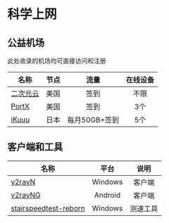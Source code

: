 # 科学上网

## 公益机场 
此处收录的机场均可直接访问和注册

| 名称 | 节点 | 流量 | 在线设备 |
| --- | :---: | :---: | :---: |
| [二次元云](https://owo.ecycloud.com/auth/register?code=cvvg) | 美国 | 签到 | 不限|
| [PortX](https://ebyu.one/auth/register?code=gzHS) | 美国 | 签到 | 3个 |
| [iKuuu](https://ikuuu.dev/auth/register) | 日本 | 每月50GB+签到 | 5个 |

## 客户端和工具

| 名称 | 平台 |  说明 | 
| --- | :---: |  :---: | 
| [v2rayN](https://github.com/2dust/v2rayN/) | Windows | 客户端 |
| [v2rayNG](https://github.com/2dust/v2rayNG/) | Android | 客户端 |
| [stairspeedtest-reborn](https://github.com/tindy2013/stairspeedtest-reborn) | Windows | 测速工具 |
